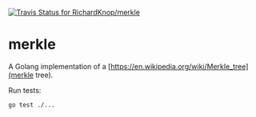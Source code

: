 [![Travis Status for RichardKnop/merkle](https://travis-ci.org/RichardKnop/merkle.svg?branch=master)](https://travis-ci.org/RichardKnop/merkle)

# merkle

A Golang implementation of a [https://en.wikipedia.org/wiki/Merkle_tree](merkle tree).

Run tests:

```sh
go test ./...
```
